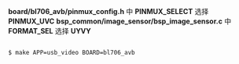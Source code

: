 **board/bl706_avb/pinmux_config.h** 中 **PINMUX_SELECT** 选择 **PINMUX_UVC**
**bsp_common/image_sensor/bsp_image_sensor.c** 中**FORMAT_SEL** 选择 **UYVY**

```bash

$ make APP=usb_video BOARD=bl706_avb

```